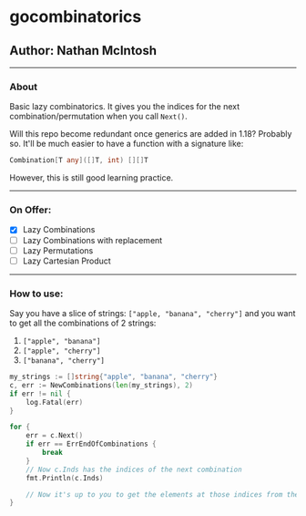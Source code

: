 # gocombinatorics
## Author: Nathan McIntosh

---
### About
Basic lazy combinatorics. It gives you the indices for the next combination/permutation
when you call `Next()`.

Will this repo become redundant once generics are added in 1.18? Probably so. It'll be
much easier to have a function with a signature like:
```go
Combination[T any]([]T, int) [][]T
```

However, this is still good learning practice.

---
### On Offer:
- [X] Lazy Combinations
- [ ] Lazy Combinations with replacement
- [ ] Lazy Permutations
- [ ] Lazy Cartesian Product

---
### How to use:
Say you have a slice of strings: `["apple, "banana", "cherry"]` and you want to get all the combinations of 2 strings:
1. `["apple", "banana"]`
1. `["apple", "cherry"]`
1. `["banana", "cherry"]`
```go
my_strings := []string{"apple", "banana", "cherry"}
c, err := NewCombinations(len(my_strings), 2)
if err != nil {
    log.Fatal(err)
}

for {
    err = c.Next()
    if err == ErrEndOfCombinations {
        break
    }
    // Now c.Inds has the indices of the next combination
    fmt.Println(c.Inds)

    // Now it's up to you to get the elements at those indices from the slice
}
```
